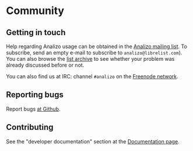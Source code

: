 # Community

## Getting in touch

Help regarding Analizo usage can be obtained in the [Analizo mailing
list](http://librelist.com/browser/analizo/). To subscribe, send an empty
e-mail to subscribe to `analizo@librelist.com`). You can also browse the [list
archive](http://librelist.com/browser/analizo/) to see whether
your problem was already discussed before or not.

You can also find us at IRC: channel `#analizo` on the [Freenode
network](http://freenode.net/).

## Reporting bugs

Report bugs [at Github](http://github.com/analizo/analizo/issues).

## Contributing

See the "developer documentation" section at the [Documentation
page](documentation.html).
